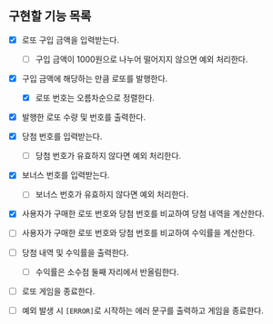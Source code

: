 ## 구현할 기능 목록

- [x] 로또 구입 금액을 입력받는다.

  - [ ] 구입 금액이 1000원으로 나누어 떨어지지 않으면 예외 처리한다.

- [x] 구입 금액에 해당하는 만큼 로또를 발행한다.

  - [x] 로또 번호는 오름차순으로 정렬한다.

- [x] 발행한 로또 수량 및 번호를 출력한다.

- [x] 당첨 번호를 입력받는다.

  - [ ] 당첨 번호가 유효하지 않다면 예외 처리한다.

- [x] 보너스 번호를 입력받는다.

  - [ ] 보너스 번호가 유효하지 않다면 예외 처리한다.

- [x] 사용자가 구매한 로또 번호와 당첨 번호를 비교하여 당첨 내역을 계산한다.

- [ ] 사용자가 구매한 로또 번호와 당첨 번호를 비교하여 수익률을 계산한다.

- [ ] 당첨 내역 및 수익률을 출력한다.

  - [ ] 수익률은 소수점 둘째 자리에서 반올림한다.

- [ ] 로또 게임을 종료한다.

- [ ] 예외 발생 시 `[ERROR]`로 시작하는 에러 문구를 출력하고 게임을 종료한다.
